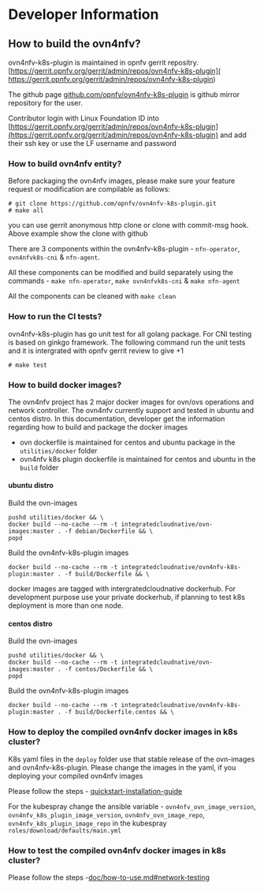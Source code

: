 # Developer Information

## How to build the ovn4nfv?

ovn4nfv-k8s-plugin is maintained in opnfv gerrit repositry.[https://gerrit.opnfv.org/gerrit/admin/repos/ovn4nfv-k8s-plugin](
https://gerrit.opnfv.org/gerrit/admin/repos/ovn4nfv-k8s-plugin)

The github page [github.com/opnfv/ovn4nfv-k8s-plugin](https://github.com/opnfv/ovn4nfv-k8s-plugin/)
is github mirror repository for the user.

Contributor login with Linux Foundation ID into [https://gerrit.opnfv.org/gerrit/admin/repos/ovn4nfv-k8s-plugin](https://gerrit.opnfv.org/gerrit/admin/repos/ovn4nfv-k8s-plugin)
and add their ssh key or use the LF username and password

### How to build ovn4nfv entity?

Before packaging the ovn4nfv images, please make sure your feature request or
modification are compilable as follows:

```
# git clone https://github.com/opnfv/ovn4nfv-k8s-plugin.git
# make all
```

you can use gerrit anonymous http clone or clone with commit-msg hook. Above example show the clone with github

There are 3 components within the ovn4nfv-k8s-plugin - `nfn-operator`, `ovn4nfvk8s-cni` & `nfn-agent`.

All these components can be modified and build separately using the commands -  `make nfn-operator`, `make ovn4nfvk8s-cni` &
`make nfn-agent`

All the components can be cleaned with `make clean`

### How to run the CI tests?

ovn4nfv-k8s-plugin has go unit test for all golang package. For CNI testing is based on ginkgo framework.
The following command run the unit tests and it is intergrated with opnfv gerrit review to give +1

```
# make test
```

### How to build docker images?

The ovn4nfv project has 2 major docker images for ovn/ovs operations and network
controller. The ovn4nfv currently support and tested in ubuntu and centos distro.
In this documentation, developer get the information regarding how to build and
package the docker images

- ovn dockerfile is maintained for centos and ubuntu package in the `utilities/docker` folder
- ovn4nfv k8s plugin dockerfile is maintained for centos and ubuntu in the `build` folder

#### ubuntu distro
Build the ovn-images
```
pushd utilities/docker && \
docker build --no-cache --rm -t integratedcloudnative/ovn-images:master . -f debian/Dockerfile && \
popd
```
Build the ovn4nfv-k8s-plugin images
```
docker build --no-cache --rm -t integratedcloudnative/ovn4nfv-k8s-plugin:master . -f build/Dockerfile && \
```

docker images are tagged with intergratedcloudnative dockerhub.
For development purpose use your private dockerhub, if planning to test k8s deployment is more than one node.

#### centos distro
Build the ovn-images
```
pushd utilities/docker && \
docker build --no-cache --rm -t integratedcloudnative/ovn-images:master . -f centos/Dockerfile && \
popd
```
Build the ovn4nfv-k8s-plugin images
```
docker build --no-cache --rm -t integratedcloudnative/ovn4nfv-k8s-plugin:master . -f build/Dockerfile.centos && \
```

### How to deploy the compiled ovn4nfv docker images in k8s cluster?

K8s yaml files in the `deploy` folder use that stable release of the ovn-images and ovn4nfv-k8s-plugin.
Please change the images in the yaml, if you deploying your compiled ovn4nfv images

Please follow the steps - [quickstart-installation-guide](https://github.com/opnfv/ovn4nfv-k8s-plugin#quickstart-installation-guide)

For the kubespray change the ansible variable - `ovn4nfv_ovn_image_version`, `ovn4nfv_k8s_plugin_image_version`,
`ovn4nfv_ovn_image_repo`, `ovn4nfv_k8s_plugin_image_repo` in the kubespray `roles/download/defaults/main.yml`

### How to test the compiled ovn4nfv docker images in k8s cluster?

Please follow the steps -[doc/how-to-use.md#network-testing](https://github.com/opnfv/ovn4nfv-k8s-plugin/blob/master/doc/how-to-use.md#network-testing)
